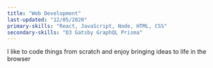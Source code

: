 ```yaml
---
title: "Web Development"
last-updated: "12/05/2020"
primary-skills: "React, JavaScript, Node, HTML, CSS"
secondary-skills: "D3 Gatsby GraphQL Prisma"
---
```


I like to code things from scratch and enjoy bringing ideas to life in the browser